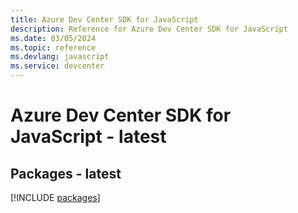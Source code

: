 ```yaml
---
title: Azure Dev Center SDK for JavaScript
description: Reference for Azure Dev Center SDK for JavaScript
ms.date: 03/05/2024
ms.topic: reference
ms.devlang: javascript
ms.service: devcenter
---
```

# Azure Dev Center SDK for JavaScript - latest
## Packages - latest
[!INCLUDE [packages](dev-center-index.md)]